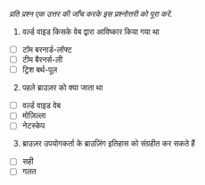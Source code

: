 _प्रति प्रश्न एक उत्तर की जाँच करके इस प्रश्नोत्तरी को पूरा करें._

1. वर्ल्ड वाइड किसके वेब द्वारा आविष्कार किया गया था

- [ ] टॉम बरनार्ड-लॉफ्ट
- [ ] टीम बैरनर्स-ली
- [ ] ट्रिश बर्थ-पूल

2. पहले ब्राउज़र को क्या जाता था

- [ ] वर्ल्ड वाइड वेब
- [ ] मोज़िल्ला
- [ ] नेटस्केप

3. ब्राउज़र उपयोगकर्ता के ब्राउज़िंग इतिहास को संग्रहीत कर सकते हैं

- [ ] सही
- [ ] गलत
